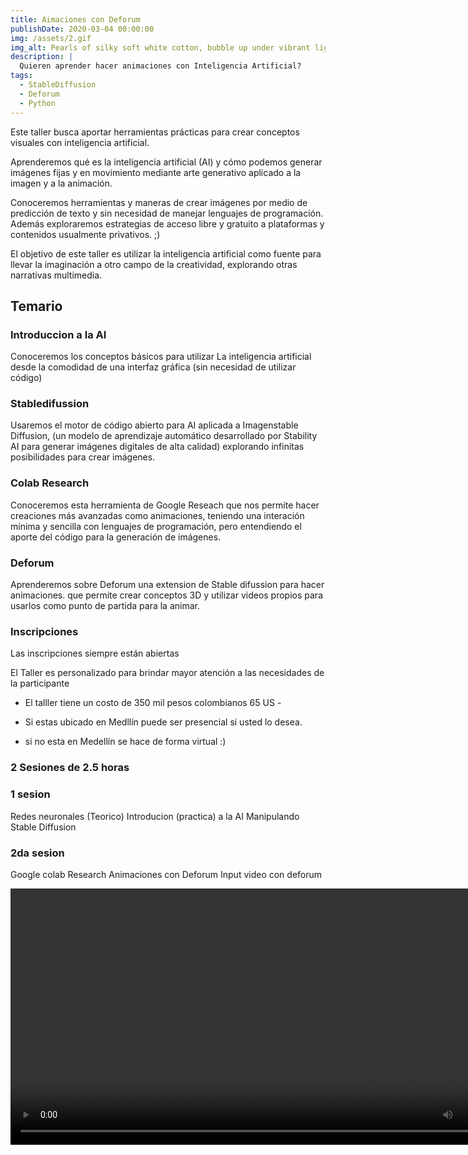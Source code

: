 ```yaml
---
title: Aimaciones con Deforum
publishDate: 2020-03-04 00:00:00
img: /assets/2.gif
img_alt: Pearls of silky soft white cotton, bubble up under vibrant lighting
description: |
  Quieren aprender hacer animaciones con Inteligencia Artificial?
tags:
  - StableDiffusion
  - Deforum
  - Python
---
```


Este taller busca aportar herramientas prácticas para crear conceptos visuales con inteligencia artificial.

Aprenderemos qué es la inteligencia artificial (AI) y cómo podemos generar imágenes fijas y en movimiento mediante arte generativo aplicado a la imagen y a la animación.

Conoceremos herramientas y maneras de crear imágenes por medio de predicción de texto y sin necesidad de manejar lenguajes de programación. Además exploraremos estrategias de acceso libre y gratuito a plataformas y contenidos usualmente privativos. ;)

El objetivo de este taller es utilizar la inteligencia artificial como fuente para llevar la imaginación a otro campo de la creatividad, explorando otras narrativas multimedia.



## Temario


### Introduccion a la AI 

Conoceremos los conceptos básicos para utilizar La inteligencia artificial desde la comodidad de una interfaz gráfica (sin necesidad de utilizar código)

### Stabledifussion

Usaremos el motor de código abierto para AI aplicada a Imagenstable Diffusion, (un modelo de aprendizaje automático desarrollado por Stability AI para generar imágenes digitales de alta calidad) explorando infinitas posibilidades para crear imágenes.

### Colab Research

Conoceremos esta herramienta de Google Reseach que nos permite hacer creaciones más avanzadas como animaciones, teniendo una interación mínima y sencilla con lenguajes de programación, pero entendiendo el aporte del código para la generación de imágenes.

### Deforum

Aprenderemos sobre  Deforum  una extension de Stable difussion para hacer animaciones. que permite crear conceptos 3D y utilizar videos propios para usarlos como punto de partida para la animar. 



### Inscripciones 

Las inscripciones siempre están abiertas 

El Taller es personalizado  para brindar mayor atención a las necesidades de la participante

* El talller tiene un costo de 350 mil pesos colombianos  65 US -

* Si estas ubicado en Medllín puede ser presencial si usted lo desea.

* si no esta en Medellín se hace de forma virtual :)

### 2 Sesiones de 2.5 horas 

### 1 sesion 
Redes neuronales (Teorico)
Introducion (practica) a la AI 
Manipulando Stable Diffusion 

### 2da sesion 

Google colab Research 
Animaciones con Deforum 
Input video con deforum 







		
<video width="820"  controls autoplay loop>
  <source src="/assets/hybryd.mp4"  type="video/mp4">
 
Your browser does not support the video tag.
</video> 
